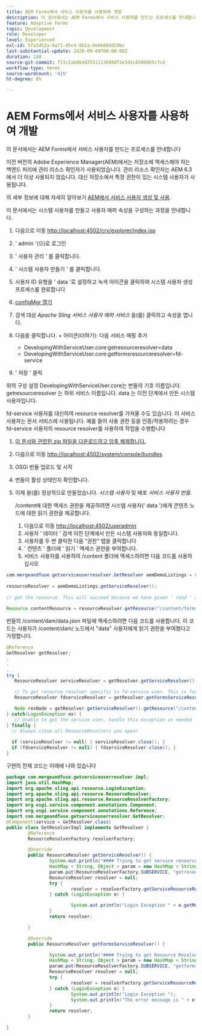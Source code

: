 ```yaml
---
title: AEM Forms에서 서비스 사용자를 사용하여 개발
description: 이 문서에서는 AEM Forms에서 서비스 사용자를 만드는 프로세스를 안내합니다
feature: Adaptive Forms
topic: Development
role: Developer
level: Experienced
exl-id: 5fa3d52a-6a71-45c4-9b1a-0e6686dd29bc
last-substantial-update: 2020-09-09T00:00:00Z
duration: 140
source-git-commit: f23c2ab86d42531113690df2e342c65060b5c7cd
workflow-type: tm+mt
source-wordcount: '415'
ht-degree: 0%

---
```


# AEM Forms에서 서비스 사용자를 사용하여 개발

이 문서에서는 AEM Forms에서 서비스 사용자를 만드는 프로세스를 안내합니다

이전 버전의 Adobe Experience Manager(AEM)에서는 저장소에 액세스해야 하는 백엔드 처리에 관리 리소스 확인자가 사용되었습니다. 관리 리소스 확인자는 AEM 6.3에서 더 이상 사용되지 않습니다. 대신 저장소에서 특정 권한이 있는 시스템 사용자가 사용됩니다.

의 세부 정보에 대해 자세히 알아보기 [AEM에서 서비스 사용자 생성 및 사용](https://experienceleague.adobe.com/docs/experience-manager-learn/cloud-service/developing/advanced/service-users.html).

이 문서에서는 시스템 사용자를 만들고 사용자 매퍼 속성을 구성하는 과정을 안내합니다.

1. 다음으로 이동 [http://localhost:4502/crx/explorer/index.jsp](http://localhost:4502/crx/explorer/index.jsp)
1. &#39; admin &#39;(으)로 로그인
1. &#39; 사용자 관리 &#39; 를 클릭합니다.
1. &#39; 시스템 사용자 만들기 &#39; 를 클릭합니다.
1. 사용자 ID 유형을 &#39; data &#39;로 설정하고 녹색 아이콘을 클릭하여 시스템 사용자 생성 프로세스를 완료합니다
1. [configMgr 열기](http://localhost:4502/system/console/configMgr)
1. 검색 대상 _Apache Sling 서비스 사용자 매퍼 서비스_ 을(를) 클릭하고 속성을 엽니다.
1. 다음을 클릭합니다. *+* 아이콘(더하기): 다음 서비스 매핑 추가

   * DevelopingWithServiceUser.core:getresourceresolver=data
   * DevelopingWithServiceUser.core:getformsresourceresolver=fd-service

1. &#39; 저장 &#39; 클릭

위의 구성 설정 DevelopingWithServiceUser.core는 번들의 기호 이름입니다. getresourceresolver 는 하위 서비스 이름입니다. data 는 이전 단계에서 만든 시스템 사용자입니다.

fd-service 사용자를 대신하여 resource resolver를 가져올 수도 있습니다. 이 서비스 사용자는 문서 서비스에 사용됩니다. 예를 들어 사용 권한 등을 인증/적용하려는 경우 fd-service 사용자의 resource resolver를 사용하여 작업을 수행합니다

1. [이 문서와 관련된 zip 파일을 다운로드하고 압축 해제합니다.](assets/developingwithserviceuser.zip)
1. 다음으로 이동 [http://localhost:4502/system/console/bundles](http://localhost:4502/system/console/bundles)
1. OSGi 번들 업로드 및 시작
1. 번들이 활성 상태인지 확인합니다.
1. 이제 을(를) 정상적으로 만들었습니다. *시스템 사용자* 및 배포 *서비스 사용자 번들*.

   /content에 대한 액세스 권한을 제공하려면 시스템 사용자(&#39; data &#39;)에게 콘텐츠 노드에 대한 읽기 권한을 제공합니다.

   1. 다음으로 이동 [http://localhost:4502/useradmin](http://localhost:4502/useradmin)
   1. 사용자 &#39; 데이터 &#39; 검색 이전 단계에서 만든 시스템 사용자와 동일합니다.
   1. 사용자를 두 번 클릭한 다음 &quot;권한&quot; 탭을 클릭합니다
   1. &#39; 컨텐츠 &#39; 폴더에 &#39; 읽기 &#39; 액세스 권한을 부여합니다.
   1. 서비스 사용자를 사용하여 /content 폴더에 액세스하려면 다음 코드를 사용하십시오



```java
com.mergeandfuse.getserviceuserresolver.GetResolver aemDemoListings = sling.getService(com.mergeandfuse.getserviceuserresolver.GetResolver.class);
   
resourceResolver = aemDemoListings.getServiceResolver();
   
// get the resource. This will succeed because we have given ' read ' access to the content node
   
Resource contentResource = resourceResolver.getResource("/content/forms/af/sandbox/abc.pdf");
```

번들의 /content/dam/data.json 파일에 액세스하려면 다음 코드를 사용합니다. 이 코드는 사용자가 /content/dam/ 노드에서 &quot;data&quot; 사용자에게 읽기 권한을 부여했다고 가정합니다.

```java
@Reference
GetResolver getResolver;
.
.
.
try {
   ResourceResolver serviceResolver = getResolver.getServiceResolver();

   // To get resource resolver specific to fd-service user. This is for Document Services
   ResourceResolver fdserviceResolver = getResolver.getFormsServiceResolver();

   Node resNode = getResolver.getServiceResolver().getResource("/content/dam/data.json").adaptTo(Node.class);
} catch(LoginException ex) {
   // Unable to get the service user, handle this exception as needed
} finally {
  // Always close all ResourceResolvers you open!
  
  if (serviceResolver != null( { serviceResolver.close(); }
  if (fdserviceResolver != null) { fdserviceResolver.close(); }
}
```

구현의 전체 코드는 아래에 나와 있습니다

```java
package com.mergeandfuse.getserviceuserresolver.impl;
import java.util.HashMap;
import org.apache.sling.api.resource.LoginException;
import org.apache.sling.api.resource.ResourceResolver;
import org.apache.sling.api.resource.ResourceResolverFactory;
import org.osgi.service.component.annotations.Component;
import org.osgi.service.component.annotations.Reference;
import com.mergeandfuse.getserviceuserresolver.GetResolver;
@Component(service = GetResolver.class)
public class GetResolverImpl implements GetResolver {
        @Reference
        ResourceResolverFactory resolverFactory;

        @Override
        public ResourceResolver getServiceResolver() {
                System.out.println("#### Trying to get service resource resolver ....  in my bundle");
                HashMap < String, Object > param = new HashMap < String, Object > ();
                param.put(ResourceResolverFactory.SUBSERVICE, "getresourceresolver");
                ResourceResolver resolver = null;
                try {
                        resolver = resolverFactory.getServiceResourceResolver(param);
                } catch (LoginException e) {

                        System.out.println("Login Exception " + e.getMessage());
                }
                return resolver;

        }

        @Override
        public ResourceResolver getFormsServiceResolver() {

                System.out.println("#### Trying to get Resource Resolver for forms ....  in my bundle");
                HashMap < String, Object > param = new HashMap < String, Object > ();
                param.put(ResourceResolverFactory.SUBSERVICE, "getformsresourceresolver");
                ResourceResolver resolver = null;
                try {
                        resolver = resolverFactory.getServiceResourceResolver(param);
                } catch (LoginException e) {
                        System.out.println("Login Exception ");
                        System.out.println("The error message is " + e.getMessage());
                }
                return resolver;
        }

}
```
